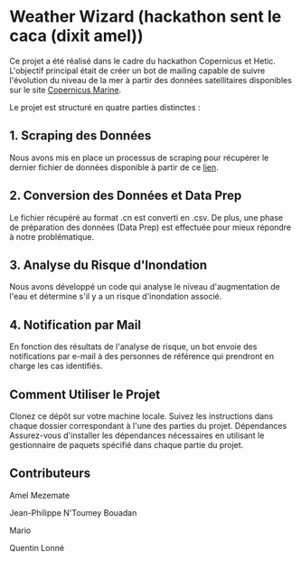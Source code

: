 # Weather Wizard (hackathon sent le caca (dixit amel))

Ce projet a été réalisé dans le cadre du hackathon Copernicus et Hetic. L'objectif principal était de créer un bot de mailing capable de suivre l'évolution du niveau de la mer à partir des données satellitaires disponibles sur le site [Copernicus Marine](https://marine.copernicus.eu/).

Le projet est structuré en quatre parties distinctes :

## 1. Scraping des Données
Nous avons mis en place un processus de scraping pour récupérer le dernier fichier de données disponible à partir de ce [lien](https://data.marine.copernicus.eu/product/GLOBAL_MULTIYEAR_PHY_001_030/services).

## 2. Conversion des Données et Data Prep
Le fichier récupéré au format .cn est converti en .csv. De plus, une phase de préparation des données (Data Prep) est effectuée pour mieux répondre à notre problématique.

## 3. Analyse du Risque d'Inondation
Nous avons développé un code qui analyse le niveau d'augmentation de l'eau et détermine s'il y a un risque d'inondation associé.

## 4. Notification par Mail
En fonction des résultats de l'analyse de risque, un bot envoie des notifications par e-mail à des personnes de référence qui prendront en charge les cas identifiés.

## Comment Utiliser le Projet
Clonez ce dépôt sur votre machine locale.
Suivez les instructions dans chaque dossier correspondant à l'une des parties du projet.
Dépendances
Assurez-vous d'installer les dépendances nécessaires en utilisant le gestionnaire de paquets spécifié dans chaque partie du projet.

## Contributeurs
Amel Mezemate

Jean-Philippe N'Toumey Bouadan

Mario

Quentin Lonné